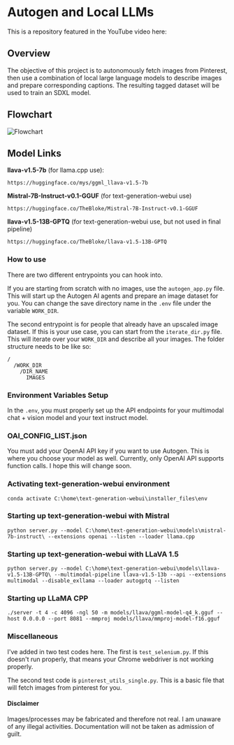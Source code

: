 # Autogen and Local LLMs

This is a repository featured in the YouTube video here:

## Overview
The objective of this project is to autonomously fetch images from Pinterest, then use a combination of local large language models to describe images and prepare corresponding captions. The resulting tagged dataset will be used to train an SDXL model.

## Flowchart
![Flowchart](./flowchart.svg)

## Model Links
**llava-v1.5-7b** (for llama.cpp use):
```
https://huggingface.co/mys/ggml_llava-v1.5-7b
```

**Mistral-7B-Instruct-v0.1-GGUF** (for text-generation-webui use)
```
https://huggingface.co/TheBloke/Mistral-7B-Instruct-v0.1-GGUF
```

**llava-v1.5-13B-GPTQ** (for text-generation-webui use, but not used in final pipeline)

```
https://huggingface.co/TheBloke/llava-v1.5-13B-GPTQ
```

### How to use
There are two different entrypoints you can hook into.

If you are starting from scratch with no images, use the `autogen_app.py` file.
This will start up the Autogen AI agents and prepare an image dataset for you. You can change the save directory name in the `.env` file under the variable `WORK_DIR`.

The second entrypoint is for people that already have an upscaled image dataset. If this is your use case, you can start from the `iterate_dir.py` file. This will iterate over your `WORK_DIR` and describe all your images. The folder structure needs to be like so:

```
/
  /WORK_DIR
    /DIR_NAME
      IMAGES  
```

### Environment Variables Setup
In the `.env`, you must properly set up the API endpoints for your multimodal chat + vision model and your text instruct model.

### OAI_CONFIG_LIST.json
You must add your OpenAI API key if you want to use Autogen. This is where you choose your model as well. Currently, only OpenAI API supports function calls. I hope this will change soon.

### Activating text-generation-webui environment
```
conda activate C:\home\text-generation-webui\installer_files\env
```

### Starting up text-generation-webui with Mistral
```
python server.py --model C:\home\text-generation-webui\models\mistral-7b-instruct\ --extensions openai --listen --loader llama.cpp
```

### Starting up text-generation-webui with LLaVA 1.5
```
python server.py --model C:\home\text-generation-webui\models\llava-v1.5-13B-GPTQ\ --multimodal-pipeline llava-v1.5-13b --api --extensions multimodal --disable_exllama --loader autogptq --listen
```

### Starting up LLaMA CPP
```
./server -t 4 -c 4096 -ngl 50 -m models/llava/ggml-model-q4_k.gguf --host 0.0.0.0 --port 8081 --mmproj models/llava/mmproj-model-f16.gguf
```



### Miscellaneous
I've added in two test codes here. The first is `test_selenium.py`. If this doesn't run properly, that means your Chrome webdriver is not working properly.

The second test code is `pinterest_utils_single.py`. This is a basic file that will fetch images from pinterest for you.

#### Disclaimer
Images/processes may be fabricated and therefore not real. I am unaware of any illegal activities. Documentation will not be taken as admission of guilt.